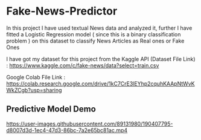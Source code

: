 # Fake-News-Predictor
In this project I have used textual News data and analyzed it, further I have fitted a Logistic Regression model ( since this is a binary classification problem ) on this dataset to classify News Articles as Real ones or Fake Ones

I have got my dataset for this project from the Kaggle API (Dataset File Link) : https://www.kaggle.com/c/fake-news/data?select=train.csv

Google Colab File Link : https://colab.research.google.com/drive/1kC7CrE3lEYhp2cquhKAApNtWvKWkZCgb?usp=sharing

## Predictive Model Demo


https://user-images.githubusercontent.com/89131980/190407795-d8007d3d-1ec4-47d3-86bc-7a2e65bc81ac.mp4

